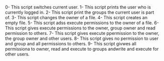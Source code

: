 0- This script switches current user.
1- This script prints the user who is currently logged in.
2- This script print the groups the current user is part of. 
3- This script changes the owner of a file.
4- This script creates an empty file.
5- This script adss execute permissions to the owner of a file.
6- This script gives execute permissions to the owner, group owner and read permission to others.
7- This script gives execute ppermission to the owner, the group owner and other users.
8- This script gives no permission to user and group and all permissions to others.
9- This script givwes all permissiona to owner, read and execute to groups andwrite and execute for other users.
